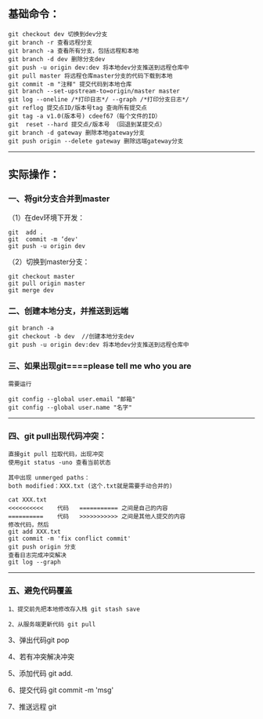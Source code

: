 ## 基础命令：

```
git checkout dev 切换到dev分支
git branch -r 查看远程分支
git branch -a 查看所有分支，包括远程和本地
git branch -d dev 删除分支dev
git push -u origin dev:dev 将本地dev分支推送到远程仓库中
git pull master 将远程仓库master分支的代码下载到本地
git commit -m "注释" 提交代码到本地仓库
git branch --set-upstream-to=origin/master master
git log --oneline /*打印日志*/ --graph /*打印分支日志*/
git reflog 提交点ID/版本号tag 查询所有提交点
git tag -a v1.0(版本号) cdeef67（每个文件的ID）
git  reset --hard 提交点/版本号 （回退到某提交点）
git branch -d gateway 删除本地gateway分支
git push origin --delete gateway 删除远端gateway分支
```
---
## 实际操作：
### 一、将git分支合并到master

（1）在dev环境下开发：

	git  add .
	git  commit -m ‘dev'
	git push -u origin dev

（2）切换到master分支：

	git checkout master
	git pull origin master
	git merge dev

### 二、创建本地分支，并推送到远端
  ```
  git branch -a
  git checkout -b dev  //创建本地分支dev
  git push -u origin dev:dev 将本地dev分支推送到远程仓库中
  ```
### 三、如果出现git====please tell me who you are
	需要运行
	
	git config --global user.email "邮箱"
	git config --global user.name "名字"

---
### 四、git pull出现代码冲突：
```
直接git pull 拉取代码，出现冲突
使用git status -uno 查看当前状态

其中出现 unmerged paths：
both modified：XXX.txt (这个.txt就是需要手动合并的)

cat XXX.txt
<<<<<<<<<<    代码   =========== 之间是自己的内容
==========    代码   >>>>>>>>>>> 之间是其他人提交的内容
修改代码，然后
git add XXX.txt
git commit -m 'fix conflict commit'
git push origin 分支
查看日志完成冲突解决
git log --graph
```

---
### 五、避免代码覆盖

	1、提交前先把本地修改存入栈 git stash save
	
	2、从服务端更新代码 git pull

  3、弹出代码git pop

  4、若有冲突解决冲突

  5、添加代码 git add.

  6、提交代码 git commit -m 'msg'

  7、推送远程 git <!--push-->
